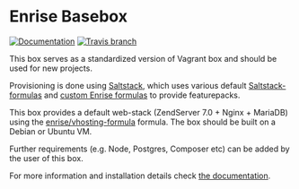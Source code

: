 # Enrise Basebox

[![Documentation](https://readthedocs.org/projects/enrise-basebox/badge/?version=master)](https://enrise-basebox.readthedocs.io/)
[![Travis branch](https://img.shields.io/travis/Enrise/Basebox/master.svg?style=flat-square)](https://travis-ci.org/Enrise/Basebox)

This box serves as a standardized version of Vagrant box and should be used for new projects.

Provisioning is done using [Saltstack](http://saltstack.org), which uses various default
[Saltstack-formulas](https://github.com/saltstack-formulas) and
[custom Enrise formulas](https://github.com/enrise/?query=formula) to provide featurepacks.

This box provides a default web-stack (ZendServer 7.0 + Nginx + MariaDB) using the
[enrise/vhosting-formula](https://github.com/enrise/vhosting-formula) formula.
The box should be built on a Debian or Ubuntu VM.

Further requirements (e.g. Node, Postgres, Composer etc) can be added by the user of this box.

For more information and installation details check
[the documentation](https://enrise-basebox.readthedocs.io/).
